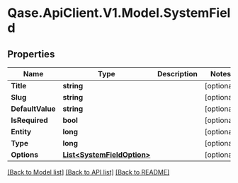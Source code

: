 # Qase.ApiClient.V1.Model.SystemField

## Properties

Name | Type | Description | Notes
------------ | ------------- | ------------- | -------------
**Title** | **string** |  | [optional] 
**Slug** | **string** |  | [optional] 
**DefaultValue** | **string** |  | [optional] 
**IsRequired** | **bool** |  | [optional] 
**Entity** | **long** |  | [optional] 
**Type** | **long** |  | [optional] 
**Options** | [**List&lt;SystemFieldOption&gt;**](SystemFieldOption.md) |  | [optional] 

[[Back to Model list]](../../README.md#documentation-for-models) [[Back to API list]](../../README.md#documentation-for-api-endpoints) [[Back to README]](../../README.md)

